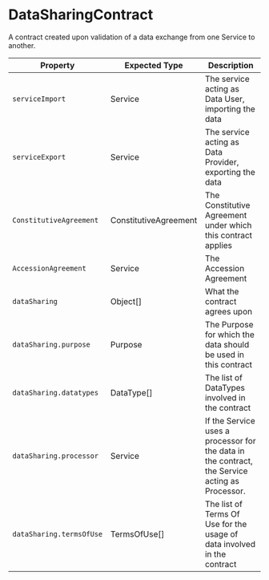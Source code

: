 # DataSharingContract

A contract created upon validation of a data exchange from one Service to another.

Property | Expected Type | Description
---------|---------------|------------
`serviceImport` | Service | The service acting as Data User, importing the data
`serviceExport` | Service | The service acting as Data Provider, exporting the data
`ConstitutiveAgreement` | ConstitutiveAgreement | The Constitutive Agreement under which this contract applies
`AccessionAgreement` | Service | The Accession Agreement
`dataSharing` | Object[] | What the contract agrees upon
`dataSharing.purpose` | Purpose | The Purpose for which the data should be used in this contract
`dataSharing.datatypes` | DataType[] | The list of DataTypes involved in the contract
`dataSharing.processor` | Service | If the Service uses a processor for the data in the contract, the Service acting as Processor.
`dataSharing.termsOfUse` | TermsOfUse[] | The list of Terms Of Use for the usage of data involved in the contract